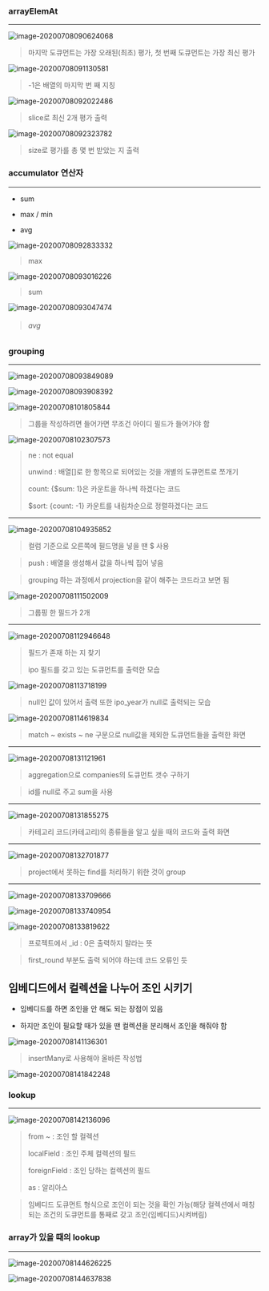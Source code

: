 ### arrayElemAt

------

![image-20200708090624068](C:\Users\BIT\AppData\Roaming\Typora\typora-user-images\image-20200708090624068.png)

> 마지막 도큐먼트는 가장 오래된(최초) 평가, 첫 번째 도큐먼트는 가장 최신 평가

![image-20200708091130581](C:\Users\BIT\AppData\Roaming\Typora\typora-user-images\image-20200708091130581.png)

> -1은 배열의 마지막 번 째 지칭

![image-20200708092022486](C:\Users\BIT\AppData\Roaming\Typora\typora-user-images\image-20200708092022486.png)

> slice로 최신 2개 평가 출력

![image-20200708092323782](C:\Users\BIT\AppData\Roaming\Typora\typora-user-images\image-20200708092323782.png)

> size로 평가를 총 몇 번 받았는 지 출력





### accumulator 연산자

------

- sum

- max / min

- avg

![image-20200708092833332](C:\Users\BIT\AppData\Roaming\Typora\typora-user-images\image-20200708092833332.png)

> max

![image-20200708093016226](C:\Users\BIT\AppData\Roaming\Typora\typora-user-images\image-20200708093016226.png)

> sum

![image-20200708093047474](C:\Users\BIT\AppData\Roaming\Typora\typora-user-images\image-20200708093047474.png)

> ###### avg



### grouping

------

![image-20200708093849089](C:\Users\BIT\AppData\Roaming\Typora\typora-user-images\image-20200708093849089.png)

![image-20200708093908392](C:\Users\BIT\AppData\Roaming\Typora\typora-user-images\image-20200708093908392.png)

![image-20200708101805844](C:\Users\BIT\AppData\Roaming\Typora\typora-user-images\image-20200708101805844.png)

> 그룹을 작성하려면 들어가면 무조건 아이디 필드가 들어가야 함

![image-20200708102307573](C:\Users\BIT\AppData\Roaming\Typora\typora-user-images\image-20200708102307573.png)

> ne : not equal
>
> unwind : 배열[]로 한 항목으로 되어있는 것을 개별의 도큐먼트로 쪼개기
>
> count: {$sum: 1}은 카운트을 하나씩 하겠다는 코드
>
> $sort: {count: -1} 카운트를 내림차순으로 정렬하겠다는 코드



------

![image-20200708104935852](C:\Users\BIT\AppData\Roaming\Typora\typora-user-images\image-20200708104935852.png)

> 컬럼 기준으로 오른쪽에 필드명을 넣을 땐 $ 사용

> push : 배열을 생성해서 값을 하나씩 집어 넣음

> grouping 하는 과정에서 projection을 같이 해주는 코드라고 보면 됨

![image-20200708111502009](C:\Users\BIT\AppData\Roaming\Typora\typora-user-images\image-20200708111502009.png)

> 그룹핑 한 필드가 2개



------

![image-20200708112946648](C:\Users\BIT\AppData\Roaming\Typora\typora-user-images\image-20200708112946648.png)

> 필드가 존재 하는 지 찾기 
>
> ipo 필드를 갖고 있는 도큐먼트를 출력한 모습

![image-20200708113718199](C:\Users\BIT\AppData\Roaming\Typora\typora-user-images\image-20200708113718199.png)

> null인 값이 있어서 출력 또한 ipo_year가 null로 출력되는 모습

![image-20200708114619834](C:\Users\BIT\AppData\Roaming\Typora\typora-user-images\image-20200708114619834.png)

> match ~ exists ~ ne 구문으로 null값을 제외한 도큐먼트들을 출력한 화면



------

![image-20200708131121961](C:\Users\BIT\AppData\Roaming\Typora\typora-user-images\image-20200708131121961.png)

> aggregation으로 companies의 도큐먼트 갯수 구하기

> id를 null로 주고 sum을 사용



------

![image-20200708131855275](C:\Users\BIT\AppData\Roaming\Typora\typora-user-images\image-20200708131855275.png)

> 카테고리 코드(카테고리)의 종류들을 알고 싶을 때의 코드와 출력 화면



------

![image-20200708132701877](C:\Users\BIT\AppData\Roaming\Typora\typora-user-images\image-20200708132701877.png)

> project에서 못하는 find를 처리하기 위한 것이 group



------

![image-20200708133709666](C:\Users\BIT\AppData\Roaming\Typora\typora-user-images\image-20200708133709666.png)

![image-20200708133740954](C:\Users\BIT\AppData\Roaming\Typora\typora-user-images\image-20200708133740954.png)

![image-20200708133819622](C:\Users\BIT\AppData\Roaming\Typora\typora-user-images\image-20200708133819622.png)

> 프로젝트에서 _id : 0은 출력하지 말라는 뜻

> first_round 부분도 출력 되어야 하는데 코드 오류인 듯



## 임베디드에서 컬렉션을 나누어 조인 시키기

- 임베디드를 하면 조인을 안 해도 되는 장점이 있음

- 하지만 조인이 필요할 때가 있을 땐 컬렉션을 분리해서 조인을 해줘야 함

![image-20200708141136301](C:\Users\BIT\AppData\Roaming\Typora\typora-user-images\image-20200708141136301.png)

> insertMany로 사용해야 올바른 작성법

![image-20200708141842248](C:\Users\BIT\AppData\Roaming\Typora\typora-user-images\image-20200708141842248.png)



### lookup

------

![image-20200708142136096](C:\Users\BIT\AppData\Roaming\Typora\typora-user-images\image-20200708142136096.png)

> from ~ : 조인 할 컬렉션
>
> localField : 조인 주체 컬렉션의 필드
>
> foreignField : 조인 당하는 컬렉션의 필드
>
> as : 알리아스

> 임베디드 도큐먼트 형식으로 조인이 되는 것을 확인 가능(해당 컬렉션에서 매칭되는 조건의 도큐먼트를 통째로 갖고 조인(임베디드)시켜버림)



### array가 있을 때의 lookup

------

![image-20200708144626225](C:\Users\BIT\AppData\Roaming\Typora\typora-user-images\image-20200708144626225.png)

![image-20200708144637838](C:\Users\BIT\AppData\Roaming\Typora\typora-user-images\image-20200708144637838.png)